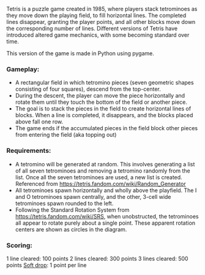 Tetris is a puzzle game created in 1985, where players stack tetrominoes as they move down the playing field, to fill horizontal lines. The completed lines disappear, granting the player points, and all other blocks move down the corresponding number of lines. Different versions of Tetris have introduced altered game mechanics, with some becoming standard over time.

This version of the game is made in Python using pygame.


### Gameplay:
- A rectangular field in which tetromino pieces (seven geometric shapes consisting of four squares), descend from the top-center.
- During the descent, the player can move the piece horizontally and rotate them until they touch the bottom of the field or another piece.
- The goal is to stack the pieces in the field to create horizontal lines of blocks. When a line is completed, it disappears, and the blocks placed above fall one row.  
- The game ends if the accumulated pieces in the field block other pieces from entering the field (aka topping out)

### Requirements:
- A tetromino will be generated at random. This involves generating a list of all seven tetrominoes and removing a tetromino randomly from the list. Once all the seven tetrominoes are used, a new list is created. Referenced from  <https://tetris.fandom.com/wiki/Random_Generator>
- All tetrominoes spawn horizontally and wholly above the playfield. The I and O tetrominoes spawn centrally, and the other, 3-cell wide tetrominoes spawn rounded to the left.
- Following the Standard Rotation System from <https://tetris.fandom.com/wiki/SRS>, when unobstructed, the tetrominoes all appear to rotate purely about a single point. These apparent rotation centers are shown as circles in the diagram. 

### Scoring: 
1 line cleared:  100 points 
2 lines cleared: 300 points
3 lines cleared: 500 points 
[Soft drop](https://tetris.wiki/Drop#Soft_drop): 1 point per line